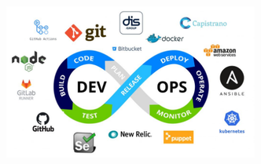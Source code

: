 ![Devops logo](https://github.com/yunika-giles/Devops_Projects/blob/main/images/outils_devops_dis-1028x631.jpeg)